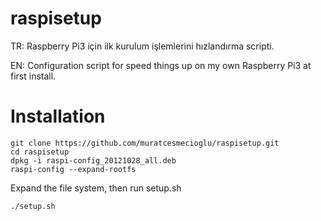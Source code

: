 # raspisetup
TR: Raspberry Pi3 için ilk kurulum işlemlerini hızlandırma scripti.

EN: Configuration script for speed things up on my own Raspberry Pi3 at first install.

# Installation

    git clone https://github.com/muratcesmecioglu/raspisetup.git
    cd raspisetup
    dpkg -i raspi-config_20121028_all.deb 
    raspi-config --expand-rootfs

Expand the file system, then run setup.sh

    ./setup.sh
